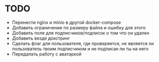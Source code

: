 <h1>TODO</h1>

- Перенести nginx и minio в другой docker-compose
- Добавить ограничение по размеру файла и ошибку для этого
- Добавить поле для подписчиков/подписок о том что он удален
- Добавить везде докстринг
- Сделать флаг для пользователя,
где проверяется, не является ли пользователь твоим подписчиком и не подписан ли ты на него
- Передалать работу с аватаркой
